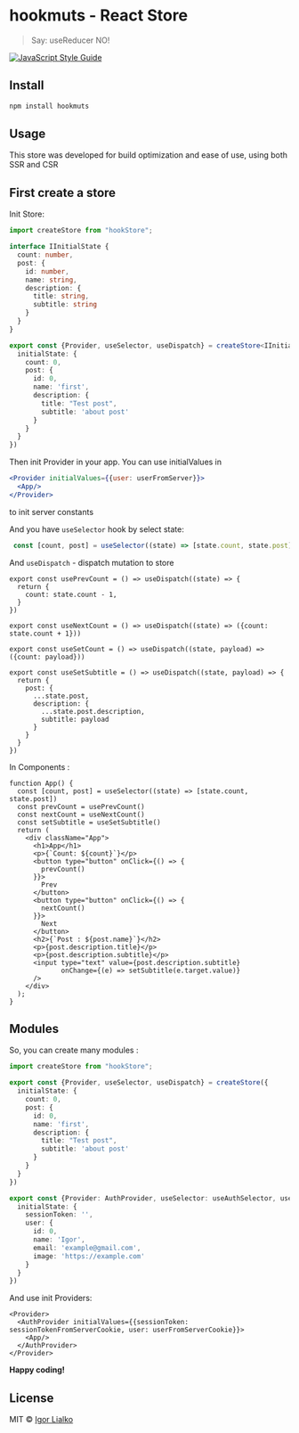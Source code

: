 # hookmuts - React Store

> Say: useReducer NO!

[![JavaScript Style Guide](https://img.shields.io/badge/code_style-standard-brightgreen.svg)](https://standardjs.com)

## Install

```bash
npm install hookmuts
```

## Usage

This store was developed for build optimization and ease of use, using both SSR and CSR

## First create a store

Init Store:

```ts
import createStore from "hookStore";

interface IInitialState {
  count: number,
  post: {
    id: number,
    name: string,
    description: {
      title: string,
      subtitle: string
    }
  }
}

export const {Provider, useSelector, useDispatch} = createStore<IInitialState>({
  initialState: {
    count: 0,
    post: {
      id: 0,
      name: 'first',
      description: {
        title: "Test post",
        subtitle: 'about post'
      }
    }
  }
})

```

Then init Provider in your app.
You can use initialValues in

```jsx
<Provider initialValues={{user: userFromServer}}>
  <App/>
</Provider>
```

to init server constants

And you have ```useSelector``` hook by select state:

```jsx
 const [count, post] = useSelector((state) => [state.count, state.post])
```

And ```useDispatch``` - dispatch mutation to store

```tsx
export const usePrevCount = () => useDispatch((state) => {
  return {
    count: state.count - 1,
  }
})

export const useNextCount = () => useDispatch((state) => ({count: state.count + 1}))

export const useSetCount = () => useDispatch((state, payload) => ({count: payload}))

export const useSetSubtitle = () => useDispatch((state, payload) => {
  return {
    post: {
      ...state.post,
      description: {
        ...state.post.description,
        subtitle: payload
      }
    }
  }
})
```

In Components :

```tsx
function App() {
  const [count, post] = useSelector((state) => [state.count, state.post])
  const prevCount = usePrevCount()
  const nextCount = useNextCount()
  const setSubtitle = useSetSubtitle()
  return (
    <div className="App">
      <h1>App</h1>
      <p>{`Count: ${count}`}</p>
      <button type="button" onClick={() => {
        prevCount()
      }}>
        Prev
      </button>
      <button type="button" onClick={() => {
        nextCount()
      }}>
        Next
      </button>
      <h2>{`Post : ${post.name}`}</h2>
      <p>{post.description.title}</p>
      <p>{post.description.subtitle}</p>
      <input type="text" value={post.description.subtitle}
             onChange={(e) => setSubtitle(e.target.value)}
      />
    </div>
  );
}
```

## Modules

So, you can create many modules :

```ts
import createStore from "hookStore";

export const {Provider, useSelector, useDispatch} = createStore({
  initialState: {
    count: 0,
    post: {
      id: 0,
      name: 'first',
      description: {
        title: "Test post",
        subtitle: 'about post'
      }
    }
  }
})

export const {Provider: AuthProvider, useSelector: useAuthSelector, useDispatch: useAuthDispatch} = createStore({
  initialState: {
    sessionToken: '',
    user: {
      id: 0,
      name: 'Igor',
      email: 'example@gmail.com',
      image: 'https://example.com'
    }
  }
})
```

And use init Providers:

```tsx
<Provider>
  <AuthProvider initialValues={{sessionToken: sessionTokenFromServerCookie, user: userFromServerCookie}}>
    <App/>
  </AuthProvider>
</Provider>
```

**Happy coding!**

## License

MIT © [Igor Lialko](https://github.com/Igorlialko)
